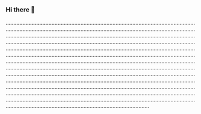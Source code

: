 ### Hi there 👋

..........................................................................................................................................................................................................................................................................................................................................................................................................................................................................................................................................................................................................................................................................................................................................................................................................................................................................................................................................................................................................................................................................................................................................................................................................................................................................................................................................................................................................................................................................................................................................................................................................................................................................................................................................................................